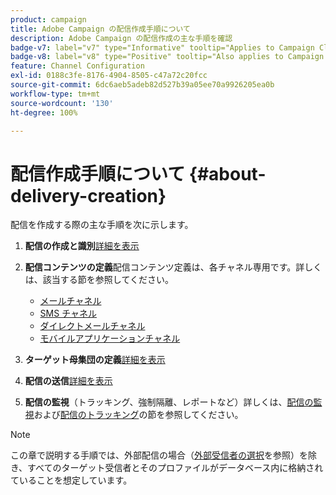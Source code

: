 ```yaml
---
product: campaign
title: Adobe Campaign の配信作成手順について
description: Adobe Campaign の配信作成の主な手順を確認
badge-v7: label="v7" type="Informative" tooltip="Applies to Campaign Classic v7"
badge-v8: label="v8" type="Positive" tooltip="Also applies to Campaign v8"
feature: Channel Configuration
exl-id: 0188c3fe-8176-4904-8505-c47a72c20fcc
source-git-commit: 6dc6aeb5adeb82d527b39a05ee70a9926205ea0b
workflow-type: tm+mt
source-wordcount: '130'
ht-degree: 100%

---
```


# 配信作成手順について {#about-delivery-creation}



配信を作成する際の主な手順を次に示します。

1. **配信の作成と識別**[詳細を表示](steps-create-and-identify-the-delivery.md)

1. **配信コンテンツの定義**&#x200B;配信コンテンツ定義は、各チャネル専用です。詳しくは、該当する節を参照してください。

   * [メールチャネル](defining-the-email-content.md)
   * [SMS チャネル](sms-create.md#defining-the-sms-content)
   * [ダイレクトメールチャネル](defining-the-direct-mail-content.md)
   * [モバイルアプリケーションチャネル](about-mobile-app-channel.md)

1. **ターゲット母集団の定義**[詳細を表示](steps-defining-the-target-population.md)

1. **配信の送信**[詳細を表示](steps-sending-the-delivery.md)

1. **配信の監視**（トラッキング、強制隔離、レポートなど）詳しくは、[配信の監視](about-delivery-monitoring.md)および[配信のトラッキング](about-message-tracking.md)の節を参照してください。

>[!NOTE]
>
>この章で説明する手順では、外部配信の場合（[外部受信者の選択](steps-defining-the-target-population.md#selecting-external-recipients)を参照）を除き、すべてのターゲット受信者とそのプロファイルがデータベース内に格納されていることを想定しています。
